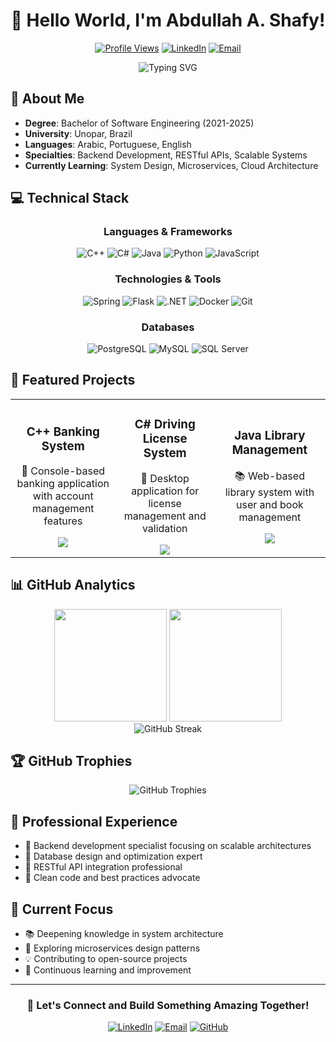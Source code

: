 <div align="center">
  
# 👋 Hello World, I'm Abdullah A. Shafy!

[![Profile Views](https://komarev.com/ghpvc/?username=Abdallah0101&color=blue&style=flat-square)](https://github.com/Abdallah0101)
[![LinkedIn](https://img.shields.io/badge/LinkedIn-Connect-blue?style=flat-square&logo=linkedin)](https://linkedin.com/in/abdallahshafy)
[![Email](https://img.shields.io/badge/Email-Contact-red?style=flat-square&logo=gmail)](mailto:abdallahtechm05@gmail.com)

</div>

<div align="center">
  <img src="https://readme-typing-svg.herokuapp.com?font=Fira+Code&pause=1000&color=2E9FD1&center=true&vCenter=true&width=435&lines=Software+Engineer;Backend+Developer;Clean+Code+Enthusiast;Always+Learning+%F0%9F%92%A1" alt="Typing SVG" />
</div>

## 🚀 About Me

- **Degree**: Bachelor of Software Engineering (2021-2025)  
- **University**: Unopar, Brazil  
- **Languages**: Arabic, Portuguese, English  
- **Specialties**: Backend Development, RESTful APIs, Scalable Systems  
- **Currently Learning**: System Design, Microservices, Cloud Architecture  

## 💻 Technical Stack

<div align="center">

### Languages & Frameworks
![C++](https://img.shields.io/badge/-C++-00599C?style=for-the-badge&logo=c%2B%2B&logoColor=white)
![C#](https://img.shields.io/badge/-C%23-239120?style=for-the-badge&logo=c-sharp&logoColor=white)
![Java](https://img.shields.io/badge/-Java-007396?style=for-the-badge&logo=java&logoColor=white)
![Python](https://img.shields.io/badge/-Python-3776AB?style=for-the-badge&logo=python&logoColor=white)
![JavaScript](https://img.shields.io/badge/-JavaScript-F7DF1E?style=for-the-badge&logo=javascript&logoColor=black)

### Technologies & Tools
![Spring](https://img.shields.io/badge/-Spring_Boot-6DB33F?style=for-the-badge&logo=spring&logoColor=white)
![Flask](https://img.shields.io/badge/-Flask-000000?style=for-the-badge&logo=flask&logoColor=white)
![.NET](https://img.shields.io/badge/-.NET-512BD4?style=for-the-badge&logo=.net&logoColor=white)
![Docker](https://img.shields.io/badge/-Docker-2496ED?style=for-the-badge&logo=docker&logoColor=white)
![Git](https://img.shields.io/badge/-Git-F05032?style=for-the-badge&logo=git&logoColor=white)

### Databases
![PostgreSQL](https://img.shields.io/badge/-PostgreSQL-336791?style=for-the-badge&logo=postgresql&logoColor=white)
![MySQL](https://img.shields.io/badge/-MySQL-4479A1?style=for-the-badge&logo=mysql&logoColor=white)
![SQL Server](https://img.shields.io/badge/-SQL_Server-CC2927?style=for-the-badge&logo=microsoft-sql-server&logoColor=white)

</div>

## 🌟 Featured Projects

<div align="center">

<table>
  <tr>
    <td align="center">
      <h3>C++ Banking System</h3>
      <p>🏦 Console-based banking application with account management features</p>
      <img src="https://img.shields.io/badge/-C++-00599C?style=flat-square&logo=c%2B%2B&logoColor=white" />
    </td>
    <td align="center">
      <h3>C# Driving License System</h3>
      <p>🚗 Desktop application for license management and validation</p>
      <img src="https://img.shields.io/badge/-C%23-239120?style=flat-square&logo=c-sharp&logoColor=white" />
    </td>
    <td align="center">
      <h3>Java Library Management</h3>
      <p>📚 Web-based library system with user and book management</p>
      <img src="https://img.shields.io/badge/-Java-007396?style=flat-square&logo=java&logoColor=white" />
    </td>
  </tr>
</table>

</div>

## 📊 GitHub Analytics

<div align="center">
  <img height="180em" src="https://github-readme-stats.vercel.app/api?username=Abdallah0101&show_icons=true&theme=tokyonight&include_all_commits=true&count_private=true"/>
  <img height="180em" src="https://github-readme-stats.vercel.app/api/top-langs/?username=Abdallah0101&layout=compact&langs_count=7&theme=tokyonight"/>
</div>

<div align="center">
  <img src="https://github-readme-streak-stats.herokuapp.com/?user=Abdallah0101&theme=tokyonight" alt="GitHub Streak"/>
</div>

## 🏆 GitHub Trophies

<div align="center">
  <img src="https://github-profile-trophy.vercel.app/?username=Abdallah0101&theme=tokyonight&column=7" alt="GitHub Trophies"/>
</div>

## 💼 Professional Experience

- 🔹 Backend development specialist focusing on scalable architectures
- 🔹 Database design and optimization expert
- 🔹 RESTful API integration professional
- 🔹 Clean code and best practices advocate

## 🌱 Current Focus

- 📚 Deepening knowledge in system architecture
- 🚀 Exploring microservices design patterns
- 💡 Contributing to open-source projects
- 🔄 Continuous learning and improvement

---

<div align="center">
  
### 🤝 Let's Connect and Build Something Amazing Together!

[![LinkedIn](https://img.shields.io/badge/LinkedIn-%230077B5.svg?&style=for-the-badge&logo=linkedin&logoColor=white)](https://linkedin.com/in/abdallahshafy)
[![Email](https://img.shields.io/badge/Email-%23D14836.svg?&style=for-the-badge&logo=gmail&logoColor=white)](mailto:abdallahtechm05@gmail.com)
[![GitHub](https://img.shields.io/badge/GitHub-%23181717.svg?&style=for-the-badge&logo=github&logoColor=white)](https://github.com/Abdallah0101)

</div>